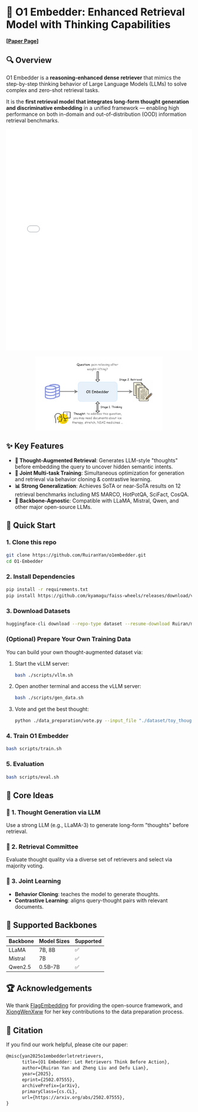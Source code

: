 # 🧠 O1 Embedder: Enhanced Retrieval Model with Thinking Capabilities

**[<a href="https://arxiv.org/pdf/2502.07555">Paper Page</a>]**

## 🔍 Overview

O1 Embedder is a **reasoning-enhanced dense retriever** that mimics the step-by-step thinking behavior of Large Language Models (LLMs) to solve complex and zero-shot retrieval tasks.

It is the **first retrieval model that integrates long-form thought generation and discriminative embedding** in a unified framework — enabling high performance on both in-domain and out-of-distribution (OOD) information retrieval benchmarks.

<embed src="./images/O1embedder.pdf" type="application/pdf" width="100%" height="600">

<p align="center">
<img src="./images/O1embedder.pdf" height = "200" alt="" align=center />
</p>

## ✨ Key Features

- **🧠 Thought-Augmented Retrieval**: Generates LLM-style "thoughts" before embedding the query to uncover hidden semantic intents.
- **🔁 Joint Multi-task Training**: Simultaneous optimization for generation and retrieval via behavior cloning & contrastive learning.
- **📊 Strong Generalization**: Achieves SoTA or near-SoTA results on 12 retrieval benchmarks including MS MARCO, HotPotQA, SciFact, CosQA.
- **🧪 Backbone-Agnostic**: Compatible with LLaMA, Mistral, Qwen, and other major open-source LLMs.

## 🏁 Quick Start

### 1. Clone this repo

```bash
git clone https://github.com/RuiranYan/o1embedder.git
cd O1-Embedder
```

### 2. Install Dependencies

```bash
pip install -r requirements.txt
pip install https://github.com/kyamagu/faiss-wheels/releases/download/v1.7.3/faiss_gpu-1.7.3-cp310-cp310-manylinux_2_17_x86_64.manylinux2014_x86_64.whl
```

### 3. Download Datasets

```bash
huggingface-cli download --repo-type dataset --resume-download Ruiran/msmarco_thought final.jsonl --local-dir dataset --local-dir-use-symlinks False
```

### (Optional) Prepare Your Own Training Data

You can build your own thought-augmented dataset via:

1. Start the vLLM server:
   
   ```bash
   bash ./scripts/vllm.sh
   ```
2. Open another terminal and access the vLLM server:
   
   ```bash
   bash ./scripts/gen_data.sh
   ```
3. Vote and get the best thought:
   
   ```bash
   python ./data_preparation/vote.py --input_file "./dataset/toy_thought.jsonl" --output_file "./dataset/toy_vote_res.jsonl" --model_zoo '["BAAI/bge-large-en-v1.5", "dunzhang/stella_en_1.5B_v5", "Alibaba-NLP/gte-large-en-v1.5"]'
   ```

### 4. Train O1 Embedder

```bash
bash scripts/train.sh
```

### 5. Evaluation

```bash
bash scripts/eval.sh
```

## 🧠 Core Ideas

### 🧪 1. Thought Generation via LLM

Use a strong LLM (e.g., LLaMA-3) to generate long-form "thoughts" before retrieval.

### 🧪 2. Retrieval Committee

Evaluate thought quality via a diverse set of retrievers and select via majority voting.

### 🧪 3. Joint Learning

- **Behavior Cloning**: teaches the model to generate thoughts.
- **Contrastive Learning**: aligns query-thought pairs with relevant documents.

## 🤖 Supported Backbones

| Backbone | Model Sizes | Supported |
| -------- | ----------- | --------- |
| LLaMA    | 7B, 8B      | ✅         |
| Mistral  | 7B          | ✅         |
| Qwen2.5  | 0.5B–7B     | ✅         |

## 🏆 Acknowledgements

We thank [FlagEmbedding](https://github.com/FlagOpen/FlagEmbedding) for providing the open-source framework, and [XiongWenXww](https://github.com/XiongWenXww) for her key contributions to the data preparation process.

## 📝 Citation

If you find our work helpful, please cite our paper:

```
@misc{yan2025o1embedderletretrievers,
      title={O1 Embedder: Let Retrievers Think Before Action}, 
      author={Ruiran Yan and Zheng Liu and Defu Lian},
      year={2025},
      eprint={2502.07555},
      archivePrefix={arXiv},
      primaryClass={cs.CL},
      url={https://arxiv.org/abs/2502.07555}, 
}
```
